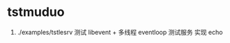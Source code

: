 # tstmuduo

1.    ./examples/tstlesrv
      测试 libevent + 多线程 eventloop 
      测试服务 实现 echo


      






